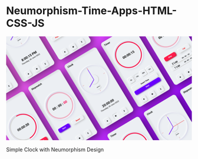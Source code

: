 # Neumorphism-Time-Apps-HTML-CSS-JS
![Thumbnail](Img/thumbnail.png)

Simple Clock with Neumorphism Design
